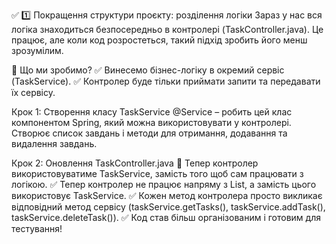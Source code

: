 ✅ 1️⃣ Покращення структури проєкту: розділення логіки
Зараз у нас вся логіка знаходиться безпосередньо в контролері (TaskController.java).
Це працює, але коли код розростеться, такий підхід зробить його менш зрозумілим.

📌 Що ми зробимо?
✅ Винесемо бізнес-логіку в окремий сервіс (TaskService).
✅ Контролер буде тільки приймати запити та передавати їх сервісу.

Крок 1: Створення класу TaskService
@Service – робить цей клас компонентом Spring, який можна використовувати у контролері.
Створює список завдань і методи для отримання, додавання та видалення завдань.

Крок 2: Оновлення TaskController.java
📌 Тепер контролер використовуватиме TaskService, замість того щоб сам працювати з логікою.
✅ Тепер контролер не працює напряму з List<String>, а замість цього використовує TaskService.
✅ Кожен метод контролера просто викликає відповідний метод сервісу (taskService.getTasks(),
taskService.addTask(), taskService.deleteTask()).
✅ Код став більш організованим і готовим для тестування!

